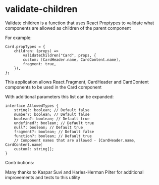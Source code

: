 # validate-children

Validate children is a function that uses React Proptypes to validate what
components are allowed as children of the parent component

For example:

```
Card.propTypes = {
    children: (props) =>
        validateChildren("Card", props, {
        custom: [CardHeader.name, CardContent.name],
        fragment: true,
    }),
};
```

This application allows React.Fragment, CardHeader and CardContent components to be used in
the Card component

With additional parameters this list can be expanded:

```
interface AllowedTypes {
    string?: boolean; // Default false
    number?: boolean; // Default false
    boolean?: boolean; // Default true
    undefined?: boolean; // Default true
    null?: boolean; // Default true
    fragment?: boolean; // Default false
    function?: boolean; // Default true
    // Component names that are allowed - [CardHeader.name, CardContent.name]
    custom?: string[];
}
```

Contributions:

Many thanks to Kaspar Suvi and Harles-Herman Pilter for additional improvements and tests to this utility
